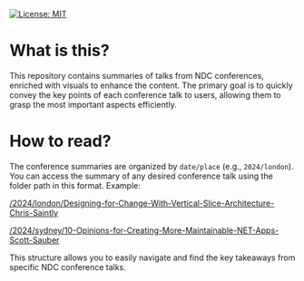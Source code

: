 <p>
  <a href="https://opensource.org/licenses/MIT">
    <img alt="License: MIT" src="https://img.shields.io/badge/License-MIT-blue.svg">
  </a>
</p>


# What is this? 

This repository contains summaries of talks from NDC conferences, enriched with visuals to enhance the content. The primary goal is to quickly convey the key points of each conference talk to users, allowing them to grasp the most important aspects efficiently.

# How to read?

The conference summaries are organized by `date/place` (e.g., `2024/london`). You can access the summary of any desired conference talk using the folder path in this format. Example:


[/2024/london/Designing-for-Change-With-Vertical-Slice-Architecture-Chris-Saintly](https://github.com/onurkanbakirci/ndc-conferences/blob/main/2024/london/Designing-for-Change-With-Vertical-Slice-Architecture-Chris-Saintly/article.md)

[/2024/sydney/10-Opinions-for-Creating-More-Maintainable-NET-Apps-Scott-Sauber](https://github.com/onurkanbakirci/ndc-conferences/blob/main/2024/sydney/10-Opinions-For-Creating-More-Maintainable-NET-Apps-Scott-Sauber/article.md)


This structure allows you to easily navigate and find the key takeaways from specific NDC conference talks.
